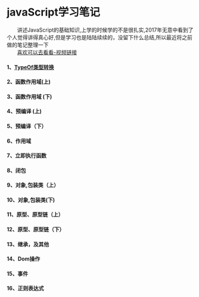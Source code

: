 # javaScript学习笔记
  &nbsp;&nbsp;&nbsp;&nbsp;&nbsp;&nbsp;&nbsp;讲述JavaScript的基础知识,上学的时候学的不是很扎实,2017年无意中看到了个人觉得讲得真心好,但是学习也是陆陆续续的，没留下什么总结,所以最近将之前做的笔记整理一下 </br>
  &nbsp;&nbsp;&nbsp;&nbsp;&nbsp;&nbsp;&nbsp;[喜欢可以去看看-视频链接](https://ke.qq.com/course/231577?taid=2841395744442521)
  
 #### 1、[TypeOf类型转换](https://github.com/yuxl01/read-Notes/blob/master/vedio/.JavaScript/TypeOf%20%E7%B1%BB%E5%9E%8B%E8%BD%AC%E6%8D%A2.md)
 #### 2、函数作用域(上)
 #### 3、函数作用域 (下)
 #### 4、预编译 (上)
 #### 5、预编译（下）
 #### 6、作用域 
 #### 7、立即执行函数
 #### 8、闭包
 #### 9、对象,包装类（上）
 #### 10、对象,包装类(下)
 #### 11、原型、原型链（上）
 #### 12、原型、原型链（下）
 #### 13、继承，及其他
 #### 14、Dom操作
 #### 15、事件 
 #### 16、正则表达式

